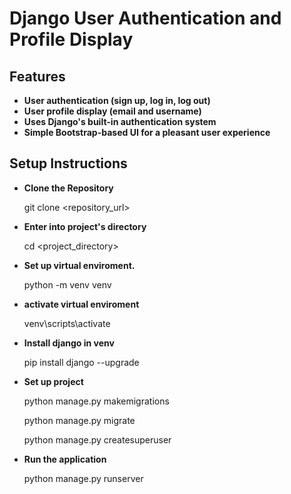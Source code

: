 # Django User Authentication and Profile Display

## Features

- **User authentication (sign up, log in, log out)**
- **User profile display (email and username)**
- **Uses Django's built-in authentication system**
- **Simple Bootstrap-based UI for a pleasant user experience**

## Setup Instructions

- **Clone the Repository**

    git clone <repository_url>

- **Enter into project's directory**

    cd <project_directory>

- **Set up virtual enviroment.**

    python -m venv venv  

- **activate virtual enviroment**

    venv\scripts\activate  

- **Install django in venv**

    pip install django --upgrade  

- **Set up project**

    python manage.py makemigrations

    python manage.py migrate

    python manage.py createsuperuser 

- **Run the application**

    python manage.py runserver  

